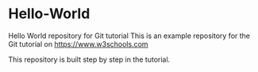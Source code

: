 # Hello-World
Hello World repository for Git tutorial
This is an example repository for the Git tutorial on https://www.w3schools.com

This repository is built step by step in the tutorial.